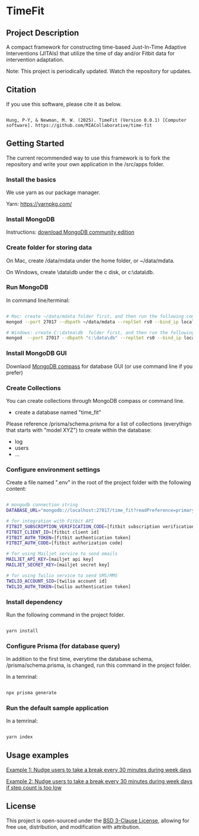 # TimeFit

## Project Description

A compact framework for constructing time-based Just-In-Time Adaptive Interventions (JITAIs) that utilize the time of day and/or Fitbit data for intervention adaptation.

Note: This project is periodically updated. Watch the repository for updates.

## Citation

If you use this software, please cite it as below.
```

Hung, P-Y, & Newman, M. W. (2025). TimeFit (Version 0.0.1) [Computer software]. https://github.com/MIACollaborative/time-fit

```


## Getting Started

The current recommended way to use this framework is to fork the repository and write your own application in the /src/apps folder.

### Install the basics

We use yarn as our package manager.

Yarn: https://yarnpkg.com/

### Install MongoDB
Instructions: [download MongoDB community edition](https://www.mongodb.com/docs/manual/administration/install-community/)

### Create folder for storing data

On Mac, create /data/mdata under the home folder, or  ~/data/mdata.

On Windows, create \data\db under the c disk, or c:\data\db.


### Run MongoDB

In command line/terminal:

```bash

# Mac: create ~/data/mdata folder first, and then run the following command in the terminal:
mongod --port 27017 --dbpath ~/data/mdata --replSet rs0 --bind_ip localhost

# Windows: create C:\datea\db  folder first, and then run the following command in the terminal:
mongod  --port 27017 --dbpath "c:\data\db" --replSet rs0 --bind_ip localhost

```
### Install MongoDB GUI

Downlaod [MongoDB compass](https://www.mongodb.com/products/compass) for database GUI (or use command line if you prefer)

### Create Collections

You can create collections through MongoDB compass or command line.

* create a database named "time_fit" 

Please reference /prisma/schema.prisma for a list of collections (everythign that starts with "model XYZ") to create within the database:
* log
* users
* ...

### Configure environment settings

Create a file named ".env" in the root of the project folder with the following content:

```bash

# mongodb connection string
DATABASE_URL="mongodb://localhost:27017/time_fit?readPreference=primary&appname=MongoDB%20Compass&ssl=false&retryWrites=false"

# for integration with Fitbit API
FITBIT_SUBSCRIPTION_VERIFICATION_CODE=[fitbit subscription verification code]
FITBIT_CLIENT_ID=[fitbit client id]
FITBIT_AUTH_TOKEN=[fitbit authentication token]
FITBIT_AUTH_CODE=[fitbit authorization code]

# for using Mailjet service to send emails
MAILJET_API_KEY=[mailjet api key]
MAILJET_SECRET_KEY=[mailjet secret key]

# for using Twilio service to send SMS/MMS
TWILIO_ACCOUNT_SID=[twilio account id]
TWILIO_AUTH_TOKEN=[twilio authentication token]

```

### Install dependency

Run the following command in the project folder.

```bash

yarn install

```

### Configure Prisma (for database query)

In addition to the first time, everytime the database schema, /prisma/schema.prisma, is changed, run this command in the project folder.

In a temrinal:

```bash

npx prisma generate

```

### Run the default sample application

In a temrinal:

```bash

yarn index

```

## Usage examples

[Example 1: Nudge users to take a break every 30 minutes during week days](examples/example1.md)

[Example 2: Nudge users to take a break every 30 minutes during week days if step count is too low](examples/example2.md)


## License

This project is open-sourced under the [BSD 3-Clause License](LICENSE.txt), allowing for free use, distribution, and modification with attribution.

